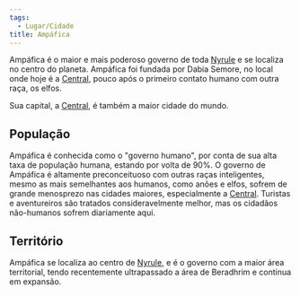 ```yaml
---
tags:
  - Lugar/Cidade
title: Ampáfica
---
```

Ampáfica é o maior e mais poderoso governo de toda [Nyrule](../index.md) e se localiza no centro do planeta. Ampáfica foi fundada por Dabia Semore, no local onde hoje é a [Central](./Central/index.md), pouco após o primeiro contato humano com outra raça, os elfos.

Sua capital, a [Central](./Central/index.md), é também a maior cidade do mundo.

## População
Ampáfica é conhecida como o "governo humano", por conta de sua alta taxa de população humana, estando por volta de 90%. O governo de Ampáfica é altamente preconceituoso com outras raças inteligentes, mesmo as mais semelhantes aos humanos, como anões e elfos, sofrem de grande menosprezo nas cidades maiores, especialmente a [Central](./Central/index.md). Turistas e aventureiros são tratados consideravelmente melhor, mas os cidadãos não-humanos sofrem diariamente aqui.

## Território
Ampáfica se localiza ao centro de [Nyrule](../index.md), e é o governo com a maior área territorial, tendo recentemente ultrapassado a área de Beradhrim e continua em expansão.
